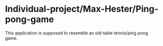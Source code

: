 # Individual-project/Max-Hester/Ping-pong-game

This application is supposed to resemble an old table tennis/ping pong game.
